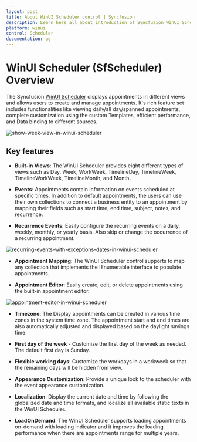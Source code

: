 ```yaml
---
layout: post
title: About WinUI Scheduler control | Syncfusion
description: Learn here all about introduction of Syncfusion WinUI Scheduler(SfScheduler) control , its features, and more.
platform: winui
control: Scheduler
documentation: ug
---
```


# WinUI Scheduler (SfScheduler) Overview

The Syncfusion [WinUI Scheduler](https://www.syncfusion.com/winui-controls/scheduler) displays appointments in different views and allows users to create and manage appointments. It's rich feature set includes functionalities like viewing daily/all day/spanned appointments, complete customization using the custom Templates, efficient performance, and Data binding to different sources.

![show-week-view-in-winui-scheduler](Overview_Images/week-view-in-winui-scheduler.png)

## Key features

*  **Built-in Views**: The WinUI Scheduler provides eight different types of views such as Day, Week, WorkWeek, TimelineDay, TimelineWeek, TimelineWorkWeek, TimelineMonth, and Month.

* **Events**: Appointments contain information on events scheduled at specific times. In addition to default appointments, the users can use their own collections to connect a business entity to an appointment by mapping their fields such as start time, end time, subject, notes, and recurrence.

* **Recurrence Events**: Easily configure the recurring events on a daily, weekly, monthly, or yearly basis. Also skip or change the occurrence of a recurring appointment.

![recurring-events-with-exceptions-dates-in-winui-scheduler](Overview_Images/recurring-events-with-exceptions-dates-in-winui-scheduler.png)

* **Appointment Mapping**: The WinUI Scheduler control supports to map any collection that implements the IEnumerable interface to populate appointments.

* **Appointment Editor**: Easily create, edit, or delete appointments using the built-in appointment editor.

![appointment-editor-in-winui-scheduler](Overview_Images/appointment-editor-in-winui-scheduler.png)

* **Timezone**: The Display appointments can be created in various time zones in the system time zone. The appointment start and end times are also automatically adjusted and displayed based on the daylight savings time.

* **First day of the week** - Customize the first day of the week as needed. The default first day is Sunday.

* **Flexible working days**: Customize the workdays in a workweek so that the remaining days will be hidden from view.

* **Appearance Customization**: Provide a unique look to the scheduler with the event appearance customization.

* **Localization**: Display the current date and time by following the globalized date and time formats, and localize all available static texts in the WinUI Scheduler.

* **LoadOnDemand**: The WinUI Scheduler supports loading appointments on-demand with loading indicator and it improves the loading performance when there are appointments range for multiple years.